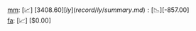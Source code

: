 [mm](record/mm/summary.md): [📈] [$3408.60]  
[ly](record/ly/summary.md): [📉] [$-857.00]  
[fa](record/fa/summary.md): [📈] [$0.00]  
